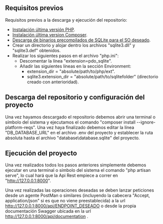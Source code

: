 ## Requisitos previos

Requisitos previos a la descarga y ejecución del repositorio:

- [Instalación última versión PHP](https://www.php.net/downloads.php).
- [Instalación última version Composer](https://getcomposer.org/download/).
- [Descarga de binarios precompilados de SQLite para el SO deseado](https://www.sqlite.org/download.html).
- Crear un directorio y alojar dentro los archivos "sqlite3.dll" y "sqlite3.def" obtenidos.
- Realizar los siguientes pasos en el archivo "php.ini":
    - Descomentar la línea "extension=pdo_sqlite".
    - Añadir las siguientes líneas en la sección Environment:
        - extension_dir = "absolute/path/to/php/ext".
        - sqlite3.extension_dir = "absolute/path/to/sqlitefolder" (directorio creado con anterioridad).

## Descarga del repositorio y configuración del proyecto

Una vez hayamos descargado el repositorio debemos abrir una terminal o símbolo del sistema y ejecutamos el comando "composer install --ignore-platform-reqs". Una vez haya finalizado debemos editar la línea "DB_DATABASE_URL" en el archivo .env del proyecto y establecer la ruta absoluta hasta el archivo "database\database.sqlite" del proyecto.

## Ejecución del proyecto

Una vez realizados todos los pasos anteriores simplemente debemos ejecutar en una terminal o símbolo del sistema el comando "php artisan serve", lo cual hará que la Api Rest empiece a correr en "http://127.0.0.1:8000".

Una vez realizadas las operaciones deseadas se deben lanzar peticiones desde un agente PostMan o similares (incluyendo la cabecera "Accept, application/json" si es que no viene preestablecida) a la url http://127.0.0.1:8000/api/ENDPOINT_DESEADO o desde la propia documentación Swagger ubicada en la url http://127.0.0.1:8000/api/documentation .
